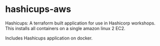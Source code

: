 # hashicups-aws
Hashicups: A terraform built application for use in Hashicorp workshops.  This installs all containers on a single amazon linux 2 EC2.

Includes Hashicups application on docker.

